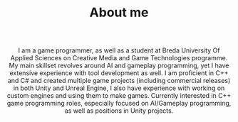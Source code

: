 
<head>
    <meta charset="UTF-8">
    <meta name="viewport" content="width=device-width, initial-scale=1.0">
    <title>Image Links with Descriptions</title>
    <style>
        .wrapper{
            width:90%;
        }
        ul{
            text-align:center;
        }
        li{
            text-align:center;
        }
        .container-wrapper {
        display: flex;
        width: 100%;
        height: 100%;
        justify-content: start;
        align-content:center;
        align-items: flex-start; /* Align items from the top */
        }
        .container {
            display: flex;
            flex-direction: column;
            flex: 1;
            margin: 1px;
            padding: 5px;
            align-items: center;
            align-content: center;
            align-content:center;
            text-align:center;
            justify-content: flex-start; /* Align 
            content at the top */
            align-self: stretch;
        }
        .container:not(:last-child) {
            border-right: 1px solid #ccc;
        }
        .description {
            margin: 0 !important;
            padding: 0 !important;
            font-size: 16px;
            text-align: center;
            top: 0;
        }
        .avatar
        {
                max-width:230px;
                max-height:155px;
        }
         .social-links {
            display: flex;
            gap: 20px;
        }
        .social-links a {
            text-decoration: none;
            color: #333;
            font-size: 48px;
        }
        .social-links a:hover {
            color: #0077b5; /* LinkedIn color */
        }
        .social-links a.github:hover {
            color: #A020F0;
        }
        .social-links a.itch:hover {
            color: #fa5c5c;
        }
        .pretty-button {
    background: linear-gradient(135deg, #4a90e2, #357ABD); /* Toned-down blue gradient */
    border: none;
    border-radius: 25px; /* Rounded edges */
    color: white; /* White text */
    padding: 12px 24px; /* Comfortable padding */
    font-size: 16px; /* Readable font size */
    font-weight: bold;
    cursor: pointer; /* Pointer cursor on hover */
    box-shadow: 0 4px 6px rgba(0, 0, 0, 0.1); /* Soft shadow for depth */
    transition: all 0.3s ease; /* Smooth transitions */
}
.pretty-button:hover {
    background: linear-gradient(135deg, #357ABD, #4a90e2); /* Slightly reversed gradient on hover */
    box-shadow: 0 6px 10px rgba(0, 0, 0, 0.2); /* Slightly deeper shadow */
    transform: translateY(-2px); /* Slight lift on hover */
}
.pretty-button:active {
    background: linear-gradient(135deg, #326da8, #2d6a9f); /* Darker blues for active state */
    box-shadow: 0 2px 4px rgba(0, 0, 0, 0.2); /* Smaller shadow on click */
    transform: translateY(1px); /* Button press effect */
}
/* Media query for smaller screens (e.g., tablets and phones) */
@media (max-width: 768px) {
    .container-wrapper {
        flex-direction: column; /* Stack containers vertically */
    }
    .container{
        border-bottom: 1px solid #ccc; /* Add bottom border for separation */
    }
    .container:not(:last-child) {
        border-right: none; /* Remove the right border */
    }
}
    </style>
        <link src="http://maxcdn.bootstrapcdn.com/font-awesome/4.1.0/css/font-awesome.min.css" rel="stylesheet">
        <link rel="stylesheet" href="https://cdnjs.cloudflare.com/ajax/libs/font-awesome/6.0.0-beta3/css/all.min.css">

</head>

<div style = "height: 100%;
            margin: 0;
            display: flex;
            justify-content: center;
            align-items: center;
            flex-direction:column;
            align-content:center;
            text-align:center;">

<h1 style = "text-align: center;"> About me </h1>
<p style= "text-align:center;">

I am a game programmer, as well as a student at Breda University Of Applied Sciences on Creative Media and Game Technologies programme. My main skillset revolves around AI and gameplay programming, yet I have extensive experience with tool development as well. I am proficient in C++ and C# and created multiple game projects (including commercial releases) in both Unity and Unreal Engine, I also have experience with working on custom engines and using them to make games. 
Currently interested in C++ game programming roles, especially focused on AI/Gameplay programming, as well as positions in Unity projects.
</p>

 <div class="social-links" style = "height = 64px;">
        <!-- Itch.io -->
        <a href="https://kenarf.itch.io" class="itch" target="_blank">
            <i class="fab fa-itch-io"></i>
        </a>
        <!-- GitHub -->
        <a href="https://github.com/FLuczak" class="github" target="_blank">
            <i class="fab fa-github"></i>
        </a>
        <!-- LinkedIn -->
        <a href="https://www.linkedin.com/in/franciszek-łuczak-02b9a8207/" class="linkedin" target="_blank">
            <i class="fab fa-linkedin"></i>
        </a>
</div>

</div>

<div>
<br/>
<h1 style = "text-align: center"> Projects Completed </h1>

<h1 style = "text-align: center">Games</h1>

 <div class="container-wrapper">
    <!-- Container 1 -->
    <div class="container">
        <a href="https://buas.itch.io/owlet" target="_blank">
            <img class="avatar" src="Images/owlet.png" alt="Placeholder Image" />
        </a>
        <div class="description">
            <h2>Owlet</h2>
            <br />
            <img src="Images/cpp.svg" alt="C++" style="width:32px" />
            <br />
            March 2024 - June 2024
            <br/>
            RTS game / Custom engine (C++) / AI and tools programmer
            <br /><br />
            Responsibilities:
            <ul>
                <li>Creating an AI framework with tools (visual scripting) for the designers to use.</li>
                <li>Writing gameplay functionality and AI mechanics based on the design team's input.</li>
                <li>Maintenance and development of the engine's core features (ECS, serialization, in-editor tools).</li>
                <li>Maintenance of the project's CI/CD pipelines and QA pipeline.</li>
                <li>Management of the programming team, communication with the producer, and distributing tasks within the programming team.</li>
                <br/>
                <button class = "pretty-button"> Details</button>
            </ul>
            <br/>
        </div>
    </div>
    <hr/>
    <!-- Container 2 -->
    <div class="container">
        <a href="https://store.steampowered.com/app/2658510/Animal_Shelter_2/" target="_blank">
            <img src="Images/Animal2.png" class="avatar" alt="Placeholder Image" />
        </a>
        <div class="description">
            <h2>Animal Shelter Simulator 2</h2>
            <img src="Images/unity.png" alt="Unity" style="width:32px" />
            <br />
            March 2024 - Current
            <br />
            Simulation game / Unity Engine / Gameplay and tools programmer
            <br /><br />
            Responsibilities:
            <ul>
                <li>Designing the game's architecture in the initial development stage.</li>
                <li>Implementing gameplay mechanics based on the design team's documents.</li>
                <li>Maintenance of the codebase and bug fixing.</li>
                <li>Tools programming for the Level Design, QA, and Design teams to facilitate their workflows.</li>
                <li>Maintaining documentation of the codebase.</li>
                <br>
                <br>                
                <br>        
                <button class= "pretty-button"> Details</button>
            </ul>
        </div>
    </div>
</div>

<br/>
<br/>
<div class="container-wrapper">
    <!-- Container 1 -->
    <div class="container">
        <a href="https://vittoriobellinello.itch.io/team-moth" target="_blank">
            <img src="Images/Smash balls.png" alt="Placeholder Image" class="avatar" />
        </a>
        <div class="description">
            <h2>Smash Balls</h2>
            <svg xmlns="http://www.w3.org/2000/svg" width="2em" height="2em" viewBox="0 0 24 24">
                <path fill="currentColor"
                    d="M12 0a12 12 0 1 0 12 12A12 12 0 0 0 12 0m0 23.52A11.52 11.52 0 1 1 23.52 12A11.52 11.52 0 0 1 12 23.52m7.13-9.791c-.206.997-1.126 3.557-4.06 4.942l-1.179-1.325l-1.988 2a7.34 7.34 0 0 1-5.804-2.978a3 3 0 0 0 .65.123c.326.006.678-.114.678-.66v-5.394a.89.89 0 0 0-1.116-.89c-.92.212-1.656 2.509-1.656 2.509a7.3 7.3 0 0 1 2.528-5.597a7.4 7.4 0 0 1 3.73-1.721c-1.006.573-1.57 1.507-1.57 2.29c0 1.262.76 1.109.984.923v7.28a1.2 1.2 0 0 0 .148.256a1.08 1.08 0 0 0 .88.445c.76 0 1.747-.868 1.747-.868V9.172c0-.6-.452-1.324-.905-1.572c0 0 .838-.149 1.484.346a6 6 0 0 1 .387-.425c1.508-1.48 2.929-1.902 4.112-2.112c0 0-2.151 1.69-2.151 3.96c0 1.687.043 5.801.043 5.801c.799.771 1.986-.342 3.059-1.441Z"/>
            </svg>
            <br />
            April 2023-June 2023
            <br/>
            Arcade co-op game / Unreal Engine (C++ and Blueprints) / Gameplay programmer
            <br /><br />
            Responsibilities:
            <ul>
                <li>Design of game's architecture in the early stages of development</li>
                <li>Implementation and maintenance of gameplay mechanics based on the design team's input</li>
                <li>Implementation of gameplay features in C++ that technical designers and other programmers could use in blueprints for rapid prototyping</li>
                <br>
                <br>
            </ul>
        </div>
        <button class= "pretty-button"> Details</button>
    </div>
    <!-- Container 2 -->
    <div class="container">
        <a href="https://store.steampowered.com/app/1239320/Animal_Shelter/" target="_blank">
            <img src="Images/Animal 1.png" alt="Placeholder Image" class="avatar" />
        </a>
        <div class="description">
            <h2>Animal Shelter Simulator</h2>
            <img src="Images/unity.png" alt="Unity" style="width:32px" />
            <br />
            March 2022 - March 2023
            <br />
            Simulation game / Unity Engine / AI and gameplay programmer
            <br /><br />
            Responsibilities:
            <ul>
                <li>Rebuilding the core AI system of the game and implementing custom tools for the design team to use</li>
                <li>Implementing gameplay mechanics and AI functionalities based on the design team's input</li>
                <li>Maintenance of the codebase and bug fixing</li>
                <li>Implementing a tool for the QA team for easier testing</li>
                <li>Maintenance of the QA pipeline including live automatic bug reporting and logging</li>
            </ul>
        </div>
        <button class= "pretty-button"> Details</button>
    </div>
</div>

<div class="container-wrapper">
    <!-- Container 1 -->
    <div class="container">
        <a href="https://play.google.com/store/apps/details?id=com.FroccoGames.FallDude&hl=pl&gl=US" target="_blank">
            <img class="avatar" src="Images/Fall dude.png" alt="Placeholder Image" />
        </a>
        <div class="description">
            <h2>Fall dude</h2>
            <br />
            <img src="Images/unity.png" alt="C++" style="width:32px" />
            <br />
            September 2022 - November 2022
            <br/>
            Arcade mobile game / Unity engine 
            <br /><br />
            Responsibilities:
            <ul>
               <li>Designing the game and its architecture</li>
                <li>Adding gameplay mechanics</li>
                <li>Integrating Google APIs to the project (admob, google play games, firebase) </li>
                <button class = "pretty-button"> Details</button>
            </ul>
            <br/>
        </div>
    </div>
    <div class="container">
        <a href="https://play.google.com/store/apps/details?id=com.froccoGames.BallProject&hl=pl&gl=US" target="_blank">
            <img class="avatar" src="Images/Boing boing ball.png" alt="Placeholder Image" />
        </a>
        <div class="description">
            <h2>Boing boing ball</h2>
            <br />
            <img src="Images/unity.png" alt="C++" style="width:32px" />
            <br />
            January 2022 - April 2022
            <br/>
            Arcade mobile game / Unity engine 
            <br /><br />
            Responsibilities:
            <ul>
             <li>Designing the game and its architecture</li>
                <li>Adding gameplay mechanics</li>
                <li>Integrating Google APIs to the project (admob, google play games, firebase) </li>
                <button class = "pretty-button"> Details</button>
            </ul>
            <br/>
        </div>
    </div>
</div>

<hr/>
<h1 style = "text-align: center">Tools</h1>
<div class="container-wrapper">
    <!-- Container 1: Pepi Engine -->
    <div class="container">
        <a href="https://www.example.com" target="_blank">
            <img src="Images/pepi_engine_logo_small.png" alt="Pepi Engine Logo" class="avatar" />
        </a>
        <div class="description">
            <h2>Pepi Engine</h2>
            <img src="Images/cpp.svg" alt="C++" style="width:32px;" />
            <br />
            This engine was created for a project at Breda University of Applied Sciences to facilitate the development of RTS games. My responsibilities included:
            <ul>
                <li>AI editor for Finite State Machines and Behavior Trees.</li>
                <li>Animation Controllers and grid-based navigation.</li>
                <li>CI/CD and QA pipelines using GitHub Actions.</li>
            </ul>
        </div>
    </div>
    <!-- Container 2: Franco Engine -->
    <div class="container">
        <a href="https://github.com/FLuczak/Franco-engine" target="_blank">
            <img src="Images/Franco.png" alt="Franco Engine Logo" class="avatar" />
        </a>
        <div class="description">
            <h2>Franco Engine</h2>
            <img src="Images/cpp.svg" alt="C++" style="width:32px;" />
            <br />
            A passion project created in my free time. This engine is universal but optimized for bullet hell and top-down roguelikes. Key features I developed include:
            <ul>
                <li>Navmesh navigation.</li>
                <li>AI structures with a visual editor.</li>
                <li>Performant physics system.</li>
                <li>Entity and component serialization.</li>
                <li>Asset explorer.</li>
            </ul>
        </div>
    </div>
    <!-- Container 3: Visual Debug Console -->
    <div class="container">
        <a href="https://gitlab.com/darthkornik/visual-debug-console" target="_blank">
            <img src="Images/visualDebuggingConsole.png" alt="Visual Debug Console Logo" class="avatar" />
        </a>
        <div class="description">
            <h2>Visual Debug Console</h2>
            <img src="Images/unity.png" alt="Unity" style="width:32px;" />
            <br />
            An open-source project I co-created while working at a games incubator. This tool is widely used across multiple game projects for QA processes and playtesting. Its key features include:
            <ul>
                <li>Replacing the classic debug console with a user-friendly interface.</li>
                <li>Programmatic buttons bound to in-game functions.</li>
                <li>Live variable previews for enhanced debugging.</li>
            </ul>
        </div>
    </div>
</div>
</div>
